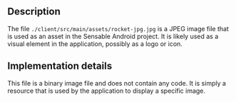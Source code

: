 ## Description

The file `./client/src/main/assets/rocket-jpg.jpg` is a JPEG image file that is used as an asset in the Sensable Android project. It is likely used as a visual element in the application, possibly as a logo or icon.


## Implementation details

This file is a binary image file and does not contain any code. It is simply a resource that is used by the application to display a specific image.



